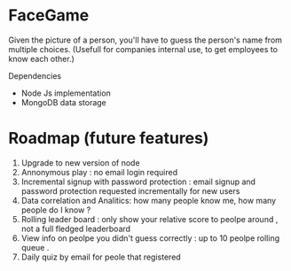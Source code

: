 FaceGame
========

Given the picture of a person, you'll have to guess the person's name from multiple choices. 
(Usefull for companies internal use, to get employees to know each other.)

Dependencies
* Node Js implementation
* MongoDB data storage

Roadmap (future features) 
=======


1. Upgrade to new version of node 
2. Annonymous play : no email login required
3. Incremental signup with password protection  : email signup and password protection requested incrementally for new users 
4. Data correlation and Analitics: how many people know me, how many people do I know  ? 
5. Rolling leader board : only show your relative score to peolpe around , not a full fledged leaderboard
6. View info on peolpe you didn't guess correctly : up to 10 peolpe rolling queue . 
7. Daily quiz by email for peole that registered 
